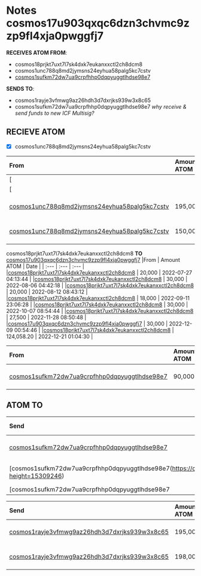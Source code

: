 # Notes cosmos17u903qxqc6dzn3chvmc9zzp9fl4xja0pwggfj7 

**RECEIVES ATOM FROM**: 
* cosmos18prjkt7uxt7l7sk4dxk7eukanxxctl2ch8dcm8
* cosmos1unc788q8md2jymsns24eyhua58palg5kc7cstv
* [cosmos1sufkm72dw7ua9crpfhhp0dqpyuggtlhdse98e7](https://dev.mintscan.io/cosmos/txs/8199BF833C587ABA476E263744D085BA83220C9ADCE85D8443037219B751ADC4?height=16426440)

**SENDS TO**:
* cosmos1rayje3vfmwg9az26hdh3d7dxrjks939w3x8c65
* cosmos1sufkm72dw7ua9crpfhhp0dqpyuggtlhdse98e7
*why receive & send funds to new ICF Multisig?*


## RECIEVE ATOM

- [x] cosmos1unc788q8md2jymsns24eyhua58palg5kc7cstv

|From                          | Amount ATOM        | Date       | 
| :---                         | :---               | :---       |
|[
|[
|[cosmos1unc788q8md2jymsns24eyhua58palg5kc7cstv](https://dev.mintscan.io/cosmos/txs/C51B739241A629478E8C23FD0396ADE943D795A17E3EABDD802F1BF943CFE2F1?height=14022466) | 195,000 | 2023-02-10 03:17:25 |
|[cosmos1unc788q8md2jymsns24eyhua58palg5kc7cstv](https://dev.mintscan.io/cosmos/txs/FC2263B117AEEAAB0293D864CE4CE1343C99C6812FA844DC9FD5D18E4A31E475?height=14403081) | 150,000 | 2023-03-10 05:11:47 |


cosmos18prjkt7uxt7l7sk4dxk7eukanxxctl2ch8dcm8 **TO** [cosmos17u903qxqc6dzn3chvmc9zzp9fl4xja0pwggfj7](https://www.mintscan.io/cosmos/address/cosmos17u903qxqc6dzn3chvmc9zzp9fl4xja0pwggfj7)
|From                          | Amount ATOM        | Date       | 
| :---                         | :---               | :---       |
|[cosmos18prjkt7uxt7l7sk4dxk7eukanxxctl2ch8dcm8](https://www.mintscan.io/cosmos/tx/2B4B53F0A39B0FF65CD1986CA9C8C3B0A9DFC252439EA1B85497622AA8023AA0) | 20,000 | 2022-07-27 04:13:44 |
|[cosmos18prjkt7uxt7l7sk4dxk7eukanxxctl2ch8dcm8](https://www.mintscan.io/cosmos/tx/5AA584BBBC8CD1B968F77A1DB07F011578170D35AC75677A15312A5DA917A045) | 30,000 | 2022-08-06 04:42:18 |
|[cosmos18prjkt7uxt7l7sk4dxk7eukanxxctl2ch8dcm8](https://www.mintscan.io/cosmos/tx/ECCBF37535E9DC83989CFDB47E16C22D3F67ADF9FCB0CB5A05E03DA6CA267F2C) | 20,000 | 2022-08-12 08:43:12 |
|[cosmos18prjkt7uxt7l7sk4dxk7eukanxxctl2ch8dcm8](https://dev.mintscan.io/cosmos/txs/3BD9D30BAEA75E6B2BD8FD236989157589E8E66E702E4CA1D3C89FDD3CB4B5F7?height=12020499) | 18,000 | 2022-09-11 23:06:28 |
|[cosmos18prjkt7uxt7l7sk4dxk7eukanxxctl2ch8dcm8](https://www.mintscan.io/cosmos/tx/54527CB7B9355ABC39D076688A3EDCC4A4FB4476CC9FBCF52B6914268BE9BB55) | 30,000 | 2022-10-07 08:54:44 |
|[cosmos18prjkt7uxt7l7sk4dxk7eukanxxctl2ch8dcm8](https://www.mintscan.io/cosmos/tx/1F289F404BDE9785B080CF8AE450A355A2F7CBE2D88FBA4C0F16B32F70D0441D) | 27,500 | 2022-11-28 08:50:48 |
|[cosmos17u903qxqc6dzn3chvmc9zzp9fl4xja0pwggfj7](https://www.mintscan.io/cosmos/tx/6080E33719286CB50ED6DFA5EBAD8CB8069769F6C0EF7D0523F693D12251D665) | 30,000 | 2022-12-09 00:54:46 |
|[cosmos18prjkt7uxt7l7sk4dxk7eukanxxctl2ch8dcm8](https://www.mintscan.io/cosmos/tx/1E383D759A80FE7544C09566728E408F40A285B3B299CB5300AFAC9595D02F7A) | 124,058.20 | 2022-12-21 01:04:30 |


|From                          | Amount ATOM        | Date       | 
| :---                         | :---               | :---       |
|[cosmos1sufkm72dw7ua9crpfhhp0dqpyuggtlhdse98e7](https://dev.mintscan.io/cosmos/txs/45633C7E9DBB3C69E91F361DBC6150DEB0AE645E886033EE4526F2F7214DCEC7?height=15526076) | 90,000 | 2023-05-31 06:50:15 |


## ATOM TO

|Send                          | Amount ATOM        | Date       | 
| :---                         | :---               | :---       |
|[cosmos1sufkm72dw7ua9crpfhhp0dqpyuggtlhdse98e7](https://dev.mintscan.io/cosmos/txs/9435F8781FAC7ED77B021D4F52A9FDFB450787E025AE9C1F1E730BA69867ED2D?height=14096126) | 72,157 | 2023-02-15 13:20:21|
|[cosmos1sufkm72dw7ua9crpfhhp0dqpyuggtlhdse98e7(https://dev.mintscan.io/cosmos/txs/58D564CE3063BEA8794797468AB94F169280ABA2458D2C99FB202E4A68BE32E5?height=15309246) | 50,901 | 2023-05-15 10:24:46 |
|[cosmos1sufkm72dw7ua9crpfhhp0dqpyuggtlhdse98e7


|Send                          | Amount ATOM        | Date       | 
| :---                         | :---               | :---       |
|[cosmos1rayje3vfmwg9az26hdh3d7dxrjks939w3x8c65](https://dev.mintscan.io/cosmos/txs/72E4066F8605570F0166ACAFAB0477EB72E67062E1EC997EF37DD9330520367E?height=14023603) | 195,000 | 2023-02-10 05:17:05|
|[cosmos1rayje3vfmwg9az26hdh3d7dxrjks939w3x8c65](https://dev.mintscan.io/cosmos/txs/4A4B4CA00128D34883E4402A4F46D2DD16BD7A959186511626F16A0E39D3726A?height=14064255) | 198,000 | 2023-02-13 04:50:21 |
